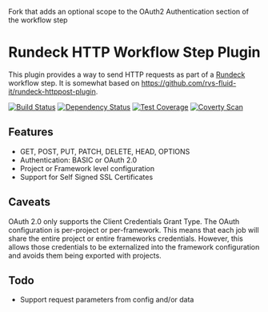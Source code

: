 Fork that adds an optional scope to the OAuth2 Authentication section of the workflow step


# Rundeck HTTP Workflow Step Plugin
This plugin provides a way to send HTTP requests as part of
a [Rundeck](http://rundeck.org) workflow step. It is somewhat
based on https://github.com/rvs-fluid-it/rundeck-httppost-plugin.

[![Build Status](https://travis-ci.org/rundeck-plugins/http-step.svg?branch=master)](https://travis-ci.org/ohioit/rundeck-http-plugin) [![Dependency Status](https://www.versioneye.com/user/projects/576036d1122a7600131e41b6/badge.svg?style=flat)](https://www.versioneye.com/user/projects/561e86d336d0ab00160001a9) [![Test Coverage](http://codecov.io/github/ikogan/rundeck-http-plugin/coverage.svg?branch=master)](http://codecov.io/github/ikogan/rundeck-http-plugin?branch=master) [![Coverty Scan](https://scan.coverity.com/projects/6665/badge.svg?flat=1)](https://scan.coverity.com/projects/ikogan-rundeck-http-plugin)

## Features

- GET, POST, PUT, PATCH, DELETE, HEAD, OPTIONS
- Authentication: BASIC or OAuth 2.0
- Project or Framework level configuration
- Support for Self Signed SSL Certificates

## Caveats

OAuth 2.0 only supports the Client Credentials Grant Type. The OAuth
configuration is per-project or per-framework. This means that each job
will share the entire project or entire frameworks credentials. However,
this allows those credentials to be externalized into the framework
configuration and avoids them being exported with projects.

## Todo

- Support request parameters from config and/or data
